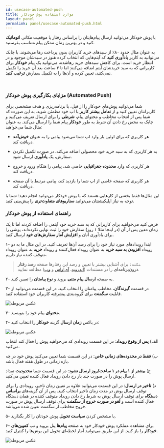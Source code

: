 ```yaml
---
id: usecase-automated-push
title: موارد استفاده پوش خودکار
layout: panel
permalink: panel/usecase-automated-push.html
---
```


با پوش خودکار می‌توانید ارسال پیام‌هایتان را براساس رفتار یا موقعیت مکانی **اتوماتیک** کنید و در بهترین زمان ممکن پیام متناسب بفرستید.

به عنوان مثال حدود ۸۰٪ از سبدهای خرید کاربران بدون پرداخت رها می‌شوند. با چابک می‌توانید به کاربر **یادآوری کنید** که آیتم‌هایی که انتخاب کرده هنوز در سبدشان موجود و در انتظار خرید است. برای کاهش سبدهای خرید رهاشده، می‌توانید یک پیام **خودکار** برای کاربرانی که به سبد خریدشان آیتم اضافه می‌کنند اما تا ۳ ساعت بعد آن خرید را تکمیل نمی‌کنند، تعیین کرده و آن‌ها را به تکمیل سفارش **ترغیب کنید**.

<Br>

### مزایای بکارگیری پوش خودکار (Automated Push)

شما می‌توانید پوش‌های خودکار را از قبل، با برنامه‌ریزی و هدف مشخصی برای کاربرانتان تعیین کنید و از **تعامل بیشتر کاربر** با اپ خود مطمئن شوید. به این صورت که شما پس از انتخاب مخاطب و محتوای پیام، **شرطی** را برای ارسال تعریف می‌کنید و چابک به محض رخ دادن آن شرط به طور **خودکار** پیام شما را ارسال می‌کند. به عنوان مثال شما می‌خواهید:
- هر کاربری که برای اولین بار وارد اپ شما می‌شود پیامی را به عنوان **خوش‌‌آمد** دریافت کند.

- به هر کاربری که به سبد خرید خود محصولی اضافه می‌کند، در صورت تکمیل نکردن سفارش، یک **یاد‌آوری** ارسال شود.

- هر کاربری که وارد **محدوده جغرافیایی** خاصی شد، پیامی را هنگام ورود و خروج دریافت کند.

- هر کاربری که صفحه خاصی از اپ شما را بازدید کند، پیامی مرتبط با آن صفحه دریافت کند.

این مثال‌ها فقط بخشی از کار‌هایی هستند که با پوش‌ خودکار می‌توانید انجام دهید؛ شما با توجه به نیاز اپلیکیشنتان می‌توانید **سناریوهای متفاوت‌تری** را پیش‌بینی کنید.

### راهنمای استفاده از پوش خودکار

فرض کنید می‌خواهید برای کاربرانی که به سبد خرید خود آیتمی را اضافه کردند اما تا یک زمان معین پس از آن (در اینجا مثلا ۱ روز) سفارش خود را ثبت نهایی نکرده‌اند، پوشی را برای یادآوری آنان و **افزایش آمار سفارش‌های خود** ارسال کنید. 

۱- ابتدا رویدادهای مورد نیاز خود را برای رصد آن‌ها تعریف کنید. در این مثال ما به دو رویداد **افزودن به سبد خرید** به عنوان رویداد فعال‌کننده و رویداد **خرید** به عنوان رویداد متوقف کننده نیاز داریم. 

> ‍‍‍`نکته:` برای آشنایی بیشتر با تعیین و رصد این رفتارها صفحه **رصد رفتار درون‌برنامه‌ای** را در مستندات ([اندروید](https://doc.chabokpush.com/android/event-tracking.html)، [آی‌اواس](https://doc.chabokpush.com/ios/event-tracking.html) و [وب](https://doc.chabokpush.com/javascript/event-tracking.html))  مطالعه نمایید.

۲- به صفحه **ارسال پیام متنی** بروید و **نوع پیامتان** را تعیین کنید.

۳- در قسمت **گیرندگان**، مخاطب پیامتان را انتخاب کنید. در این قسمت می‌توانید از قابلیت **سگمنت** برای گروه‌بندی پیشرفته کاربران خود استفاده کنید. 

 ![عکس مربوطه](http://uupload.ir/files/mcjm_segment-for-autopush.png)

۳- **محتوای** پیام خود را بنویسید.

۴- در باکس **زمان ارسال** گزینه **خودکار** را انتخاب کنید: 

 ![عکس مربوطه](http://uupload.ir/files/52jr_autopush.png)

الف) **پس از وقوع رویداد**: در این قسمت رویدادی که می‌خواهید پوش را فعال کند انتخاب می‌کنید.

ب) **فقط در محدوده‌های زمانی خاص**: در این قسمت شما تعیین می‌کنید پوش خود در چه بازه زمانی در طول هفته فعال باشد.

ج) **بیشتر از ۱ پیام در ۱ ساعت/روز ارسال نشود**: در این قسمت شما **محدودیت** تعداد ارسال پوش را در صورت چند بار رخ دادن رویداد فعال کننده تعیین می‌کنید.

د) **تاخیر در ارسال**: در این قسمت می‌توانید علاوه بر تعیین زمان تاخیر، رویدادی را برای توقف ارسال پوش در مدت زمان تاخیر انتخاب کنید. پس از آن گزینه‌های **براساس دستگاه** برای توقف ارسال پوش به شرط رخ دادن رویداد متوقف کننده در همان دستگاه فعال کننده است و **لغو در صورت خروج از سگمنت** برای توقف ارسال پوش در صورت خروج مخاطب از سگمنت تعیین شده می‌باشد.

۵- با مشخص کردن **سیاست تحویل** پوش خودتان را کار بگذارید. 

۶- برای مشاهده عملکرد پوش خودکار خود به صفحه **پیام‌ها** پنل بروید و تب **کمپین‌های خودکار** را باز کنید. از این طریق می‌توانید آمار لحظه‌ای تحویل این پوش‌ها را کنترل کنید. 

 ![عکس مربوطه](http://uupload.ir/files/8zcc_analytics-autopush.png)

